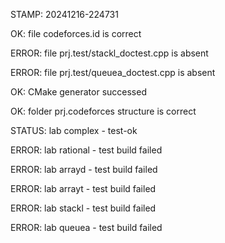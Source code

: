 STAMP: 20241216-224731
OK: file codeforces.id is correct
ERROR: file prj.test/stackl_doctest.cpp is absent
ERROR: file prj.test/queuea_doctest.cpp is absent
OK: CMake generator successed
OK: folder prj.codeforces structure is correct
STATUS: lab complex - test-ok
ERROR: lab rational - test build failed
ERROR: lab arrayd - test build failed
ERROR: lab arrayt - test build failed
ERROR: lab stackl - test build failed
ERROR: lab queuea - test build failed
